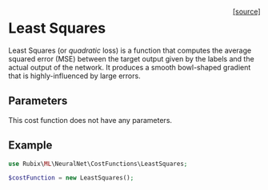 <span style="float:right;"><a href="https://github.com/RubixML/ML/blob/master/src/NeuralNet/CostFunctions/LeastSquares.php">[source]</a></span>

# Least Squares
Least Squares (or *quadratic* loss) is a function that computes the average squared error (MSE) between the target output given by the labels and the actual output of the network. It produces a smooth bowl-shaped gradient that is highly-influenced by large errors.

## Parameters
This cost function does not have any parameters.

## Example
```php
use Rubix\ML\NeuralNet\CostFunctions\LeastSquares;

$costFunction = new LeastSquares();
```